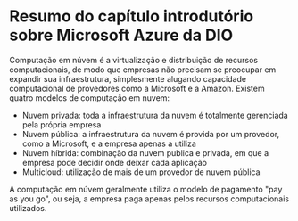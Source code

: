 # Resumo do capítulo introdutório sobre Microsoft Azure da DIO

Computação em núvem é a virtualização e distribuição de recursos computacionais, de modo que empresas não precisam se preocupar em expandir sua infraestrutura, simplesmente alugando capacidade computacional de provedores como a Microsoft e a Amazon. Existem quatro modelos de computação em nuvem:

- Nuvem privada: toda a infraestrutura da nuvem é totalmente gerenciada pela própria empresa
- Nuvem pública: a infraestrutura da nuvem é provida por um provedor, como a Microsoft, e a empresa apenas a utiliza
- Nuvem híbrida: combinação da nuvem publica e privada, em que a empresa pode decidir onde deixar cada aplicação
- Multicloud: utilização de mais de um provedor de nuvem pública

A computação em núvem geralmente utiliza o modelo de pagamento "pay as you go", ou seja, a empresa paga apenas pelos recursos computacionais utilizados.
